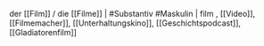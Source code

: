 der [[Film]] / die [[Filme]] | #Substantiv #Maskulin  | film
, [[Video]], [[Filmemacher]], [[Unterhaltungskino]], [[Geschichtspodcast]], [[Gladiatorenfilm]]